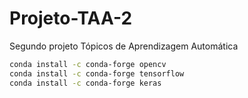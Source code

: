 # Projeto-TAA-2
Segundo projeto Tópicos de Aprendizagem Automática

```bash
conda install -c conda-forge opencv
conda install -c conda-forge tensorflow
conda install -c conda-forge keras
```